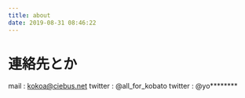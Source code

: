 ```yaml
---
title: about
date: 2019-08-31 08:46:22
---
```


# 連絡先とか
mail : kokoa@ciebus.net
twitter : @all_for_kobato
twitter : @yo********
